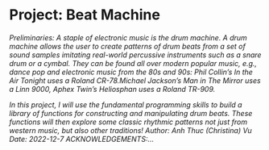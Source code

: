 <h1>Project: Beat Machine </h1>
<h6> Preliminaries: A staple of electronic music is the drum machine. A drum machine allows the user to create patterns of drum beats from a set of sound samples imitating real-world percussive instruments such as a snare drum or a cymbal. They can be found all over modern popular music, e.g., dance pop and electronic music from the 80s and 90s: Phil Collin’s In the Air Tonight uses a Roland CR-78.Michael Jackson’s Man in The Mirror uses a Linn 9000, Aphex Twin’s Heliosphan uses a Roland TR-909.

In this project, I will use the fundamental programming skills to build a library of functions for constructing and manipulating drum beats. These functions will then explore some classic rhythmic patterns not just from western music, but also other traditions!
 Author: Anh Thuc (Christina) Vu 
 Date: 2022-12-7
 ACKNOWLEDGEMENTS:... </h6>
